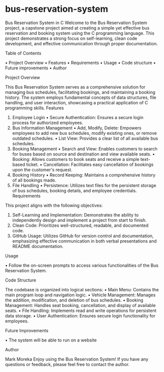 # bus-reservation-system
Bus Reservation System in C
Welcome to the Bus Reservation System project, a capstone project aimed at creating a simple yet effective bus reservation and booking system using the C programming language. This project demonstrates a strong focus on self-learning, clean code development, and effective communication through proper documentation.

Table of Contents

•	Project Overview
•	Features
•	Requirements
•	Usage
•	Code structure
•	Future improvements
•	Author 

Project Overview

This Bus Reservation System serves as a comprehensive solution for managing bus schedules, facilitating bookings, and maintaining a booking history. The system employs fundamental concepts of data structures, file handling, and user interaction, showcasing a practical application of C programming skills.
Features

1. Employee Login
•	Secure Authentication: Ensures a secure login process for authorized employees.
2. Bus Information Management
•	Add, Modify, Delete: Empowers employees to add new bus schedules, modify existing ones, or remove outdated schedules.
•	List View: Provides a clear list of all available bus schedules.
3. Booking Management
•	Search and View: Enables customers to search for buses based on source and destination and view available seats.
•	Booking: Allows customers to book seats and receive a simple text-based ticket.
•	Cancellation: Facilitates easy cancellation of bookings upon the customer's request.
4. Booking History
•	Record Keeping: Maintains a comprehensive history of all bookings made.
5. File Handling
•	Persistence: Utilizes text files for the persistent storage of bus schedules, booking details, and employee credentials.
Requirements

This project aligns with the following objectives:

1.	Self-Learning and Implementation: Demonstrates the ability to independently design and implement a project from start to finish.
2.	Clean Code: Prioritizes well-structured, readable, and documented code.
3.	GitHub Usage: Utilizes GitHub for version control and documentation, emphasizing effective communication in both verbal presentations and README documentation.

Usage

•	Follow the on-screen prompts to access various functionalities of the Bus Reservation System.

Code Structure

The codebase is organized into logical sections:
•	Main Menu: Contains the main program loop and navigation logic.
•	Vehicle Management: Manages the addition, modification, and deletion of bus schedules.
•	Booking Management: Handles seat booking, cancellation, and display of available seats.
•	File Handling: Implements read and write operations for persistent data storage.
•	User Authentication: Ensures secure login functionality for employees.

Future Improvements

•	The system will be able to run on a website 

Author

Mark Moreka
Enjoy using the Bus Reservation System! If you have any questions or feedback, please feel free to contact the author.

